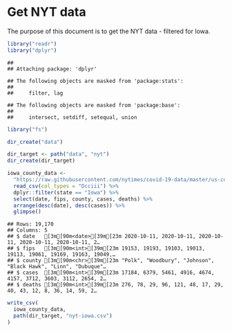 Get NYT data
================

The purpose of this document is to get the NYT data - filtered for Iowa.

``` r
library("readr")
library("dplyr")
```

    ## 
    ## Attaching package: 'dplyr'

    ## The following objects are masked from 'package:stats':
    ## 
    ##     filter, lag

    ## The following objects are masked from 'package:base':
    ## 
    ##     intersect, setdiff, setequal, union

``` r
library("fs")
```

``` r
dir_create("data")

dir_target <- path("data", "nyt")
dir_create(dir_target)
```

``` r
iowa_county_data <- 
  "https://raw.githubusercontent.com/nytimes/covid-19-data/master/us-counties.csv" %>%
  read_csv(col_types = "Dcciii") %>%
  dplyr::filter(state == "Iowa") %>%
  select(date, fips, county, cases, deaths) %>%
  arrange(desc(date), desc(cases)) %>%
  glimpse()
```

    ## Rows: 19,170
    ## Columns: 5
    ## $ date   [3m[90m<date>[39m[23m 2020-10-11, 2020-10-11, 2020-10-11, 2020-10-11, 2020-10-11, 2…
    ## $ fips   [3m[90m<int>[39m[23m 19153, 19193, 19103, 19013, 19113, 19061, 19169, 19163, 19049,…
    ## $ county [3m[90m<chr>[39m[23m "Polk", "Woodbury", "Johnson", "Black Hawk", "Linn", "Dubuque"…
    ## $ cases  [3m[90m<int>[39m[23m 17184, 6379, 5461, 4916, 4674, 4157, 3712, 3603, 3112, 2654, 2…
    ## $ deaths [3m[90m<int>[39m[23m 276, 78, 29, 96, 121, 48, 17, 29, 40, 43, 12, 8, 36, 14, 59, 2…

``` r
write_csv(
  iowa_county_data,
  path(dir_target, "nyt-iowa.csv")
)
```
